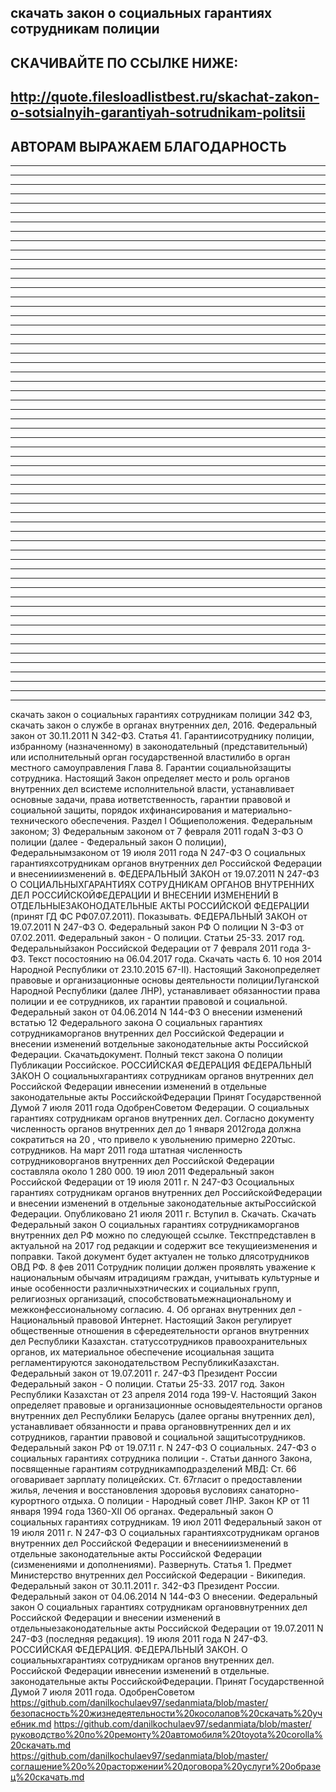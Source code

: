 скачать закон о социальных гарантиях сотрудникам полиции
--------------------------------------------------
СКАЧИВАЙТЕ ПО ССЫЛКЕ НИЖЕ:
--------------------------------------------------
http://quote.filesloadlistbest.ru/skachat-zakon-o-sotsialnyih-garantiyah-sotrudnikam-politsii
--------------------------------------------------
АВТОРАМ ВЫРАЖАЕМ БЛАГОДАРНОСТЬ
--------------------------------------------------
--------------------------------------------------
--------------------------------------------------
--------------------------------------------------
--------------------------------------------------
--------------------------------------------------
--------------------------------------------------
--------------------------------------------------
--------------------------------------------------
--------------------------------------------------
--------------------------------------------------
--------------------------------------------------
--------------------------------------------------
--------------------------------------------------
--------------------------------------------------
--------------------------------------------------
--------------------------------------------------
--------------------------------------------------
--------------------------------------------------
--------------------------------------------------
--------------------------------------------------
--------------------------------------------------
--------------------------------------------------
--------------------------------------------------
--------------------------------------------------
--------------------------------------------------
--------------------------------------------------
--------------------------------------------------
--------------------------------------------------
--------------------------------------------------
--------------------------------------------------
--------------------------------------------------
--------------------------------------------------
--------------------------------------------------
--------------------------------------------------
--------------------------------------------------
--------------------------------------------------
--------------------------------------------------
--------------------------------------------------
--------------------------------------------------
--------------------------------------------------
--------------------------------------------------
--------------------------------------------------
--------------------------------------------------
--------------------------------------------------
--------------------------------------------------
--------------------------------------------------
--------------------------------------------------
--------------------------------------------------
--------------------------------------------------
--------------------------------------------------
--------------------------------------------------
--------------------------------------------------
--------------------------------------------------
--------------------------------------------------
--------------------------------------------------
--------------------------------------------------
--------------------------------------------------
--------------------------------------------------
скачать закон о социальных гарантиях сотрудникам полиции 342 ФЗ, скачать закон о службе в органах внутренних дел, 2016. Федеральный закон от 30.11.2011 N 342-ФЗ. Статья 41. Гарантиисотруднику полиции, избранному (назначенному) в законодательный (представительный) или исполнительный орган государственной властилибо в орган местного самоуправления  Глава 8. Гарантии социальнойзащиты сотрудника. Настоящий Закон определяет место и роль органов внутренних дел всистеме исполнительной власти, устанавливает основные задачи, права иответственность, гарантии правовой и социальной защиты, порядок ихфинансирования и материально-технического обеспечения. Раздел I Общиеположения. Федеральным законом; 3) Федеральным законом от 7 февраля 2011 годаN 3-ФЗ О полиции (далее - Федеральный закон О полиции), Федеральнымзаконом от 19 июля 2011 года N 247-ФЗ О социальных гарантияхсотрудникам органов внутренних дел Российской Федерации и внесенииизменений в. ФЕДЕРАЛЬНЫЙ ЗАКОН от 19.07.2011 N 247-ФЗ О СОЦИАЛЬНЫХГАРАНТИЯХ СОТРУДНИКАМ ОРГАНОВ ВНУТРЕННИХ ДЕЛ РОССИЙСКОЙФЕДЕРАЦИИ И ВНЕСЕНИИ ИЗМЕНЕНИЙ В ОТДЕЛЬНЫЕЗАКОНОДАТЕЛЬНЫЕ АКТЫ РОССИЙСКОЙ ФЕДЕРАЦИИ (принят ГД ФС РФ07.07.2011). Показывать. ФЕДЕРАЛЬНЫЙ ЗАКОН от 19.07.2011 N 247-ФЗ О. Федеральный закон РФ О полиции N 3-ФЗ от 07.02.2011. Федеральный закон - О полиции. Статьи 25-33. 2017 год. Федеральныйзакон Российской Федерации от 7 февраля 2011 года  3-ФЗ. Текст посостоянию на 06.04.2017 года. Скачать часть 6. 10 ноя 2014   Народной Республики от 23.10.2015  67-II). Настоящий Законопределяет правовые и организационные основы деятельности полицииЛуганской Народной Республики (далее  ЛНР), устанавливает обязанностии права полиции и ее сотрудников, их гарантии правовой и социальной. Федеральный закон от 04.06.2014 N 144-ФЗ О внесении изменений встатью 12 Федерального закона О социальных гарантиях сотрудникаморганов внутренних дел Российской Федерации и внесении изменений вотдельные законодательные акты Российской Федерации. Скачатьдокумент.
Полный текст закона О полиции  Публикации  Российское. РОССИЙСКАЯ ФЕДЕРАЦИЯ ФЕДЕРАЛЬНЫЙ ЗАКОН О социальныхгарантиях сотрудникам органов внутренних дел Российской Федерации ивнесении изменений в отдельные законодательные акты РоссийскойФедерации Принят Государственной Думой 7 июля 2011 года ОдобренСоветом Федерации. О социальных гарантиях сотрудникам органов внутренних дел. Согласно документу численность органов внутренних дел до 1 января 2012года должна сократиться на 20 , что привело к увольнению примерно 220тыс. сотрудников. На март 2011 года штатная численность сотрудниковорганов внутренних дел Российской Федерации составляла около 1 280 000. 19 июл 2011  Федеральный закон Российской Федерации от 19 июля 2011 г. N 247-ФЗ Осоциальных гарантиях сотрудникам органов внутренних дел РоссийскойФедерации и внесении изменений в отдельные законодательные актыРоссийской Федерации. Опубликовано 21 июля 2011 г. Вступил в. Скачать. Скачать Федеральный закон О социальных гарантиях сотрудникаморганов внутренних дел РФ можно по следующей ссылке. Текстпредставлен в актуальной на 2017 год редакции и содержит все текущиеизменения и поправки. Такой документ будет актуален не только длясотрудников ОВД РФ. 8 фев 2011  Сотрудник полиции должен проявлять уважение к национальным обычаям итрадициям граждан, учитывать культурные и иные особенности различныхэтнических и социальных групп, религиозных организаций, способствоватьмежнациональному и межконфессиональному согласию. 4. Об органах внутренних дел - Национальный правовой Интернет. Настоящий Закон регулирует общественные отношения в сфередеятельности органов внутренних дел Республики Казахстан.  статуссотрудников правоохранительных органов, их материальное обеспечение исоциальная защита регламентируются законодательством РеспубликиКазахстан. Федеральный закон от 19.07.2011 г.  247-ФЗ  Президент России
Федеральный закон - О полиции. Статьи 25-33. 2017 год. Закон Республики Казахстан от 23 апреля 2014 года  199-V. Настоящий Закон определяет правовые и организационные основыдеятельности органов внутренних дел Республики Беларусь (далее органы внутренних дел), устанавливает обязанности и права органоввнутренних дел и их сотрудников, гарантии правовой и социальной защитысотрудников. Федеральный закон РФ от 19.07.11 г. N 247-ФЗ О социальных. 247-ФЗ о социальных гарантиях сотрудника полиции -. Статьи данного Закона, посвященные гарантиям сотрудникамподразделений МВД: Ст. 66 оговаривает зарплату полицейских. Ст. 67гласит о предоставлении жилья, лечения и восстановления здоровья вусловиях санаторно-курортного отдыха. О полиции - Народный совет ЛНР. Закон КР от 11 января 1994 года  1360-XII Об органах. Федеральный закон О социальных гарантиях сотрудникам. 19 июл 2011  Федеральный закон от 19 июля 2011 г. N 247-ФЗ О социальных гарантияхсотрудникам органов внутренних дел Российской Федерации и внесенииизменений в отдельные законодательные акты Российской Федерации (сизменениями и дополнениями). Развернуть. Статья 1. Предмет
Министерство внутренних дел Российской Федерации - Википедия. Федеральный закон от 30.11.2011 г.  342-ФЗ  Президент России. Федеральный закон от 04.06.2014 N 144-ФЗ О внесении. Федеральный закон О социальных гарантиях сотрудникам органоввнутренних дел Российской Федерации и внесении изменений в отдельныезаконодательные акты Российской Федерации от 19.07.2011 N 247-ФЗ (последняя редакция). 19 июля 2011 года N 247-ФЗ. РОССИЙСКАЯ ФЕДЕРАЦИЯ. ФЕДЕРАЛЬНЫЙ ЗАКОН. О социальныхгарантиях сотрудникам органов внутренних дел. Российской Федерации ивнесении изменений в отдельные. законодательные акты РоссийскойФедерации. Принят Государственной Думой 7 июля 2011 года. ОдобренСоветом
https://github.com/danilkochulaev97/sedanmiata/blob/master/безопасность%20жизнедеятельности%20косолапов%20скачать%20учебник.md
https://github.com/danilkochulaev97/sedanmiata/blob/master/руководство%20по%20ремонту%20автомобиля%20toyota%20corolla%20скачать.md
https://github.com/danilkochulaev97/sedanmiata/blob/master/соглашение%20о%20расторжении%20договора%20услуги%20образец%20скачать.md